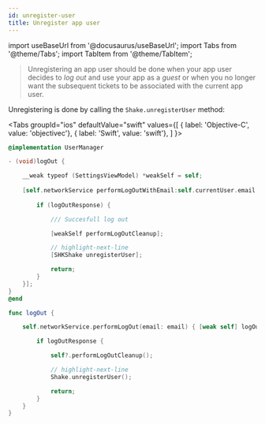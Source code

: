 ```yaml
---
id: unregister-user
title: Unregister app user
---
```

import useBaseUrl from '@docusaurus/useBaseUrl';
import Tabs from '@theme/Tabs';
import TabItem from '@theme/TabItem';

> Unregistering an app user should be done when your app user decides to _log out_ and use your app as a _guest_ or when you no longer 
want the subsequent tickets to be associated with the current app user.

Unregistering is done by calling the `Shake.unregisterUser` method:

<Tabs
  groupId="ios"
  defaultValue="swift"
  values={[
    { label: 'Objective-C', value: 'objectivec'},
    { label: 'Swift', value: 'swift'},
  ]
}>

<TabItem value="objectivec">

```objectivec title="UserManager.m"
@implementation UserManager

- (void)logOut {

    __weak typeof (SettingsViewModel) *weakSelf = self;
    
    [self.networkService performLogOutWithEmail:self.currentUser.email completion:^(LogOutResponse _Nullable logOutResponse, NSError * _Nullable error) {
    
        if (logOutResponse) {

            /// Succesfull log out

            [weakSelf performLogOutCleanup];

            // highlight-next-line
            [SHKShake unregisterUser];

            return;
        }
    }];
}
@end
```

</TabItem>

<TabItem value="swift">

```swift title="UserManager.swift"
func logOut {

    self.networkService.performLogOut(email: email) { [weak self] logOutResponse in

        if logOutResponse {

            self?.performLogOutCleanup();

            // highlight-next-line
            Shake.unregisterUser();

            return;
        }
    }
}
```

</TabItem>
</Tabs>
